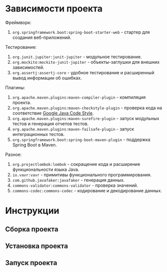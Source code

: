 # Зависимости проекта
Фреймворк:
1. `org.springframework.boot:spring-boot-starter-web` - cтартер для создания веб-приложений.

Тестирование:
1. `org.junit.jupiter:junit-jupiter` - модульное тестирование.
2. `org.mockito:mockito-junit-jupiter` - объекты-заглушки для внешних зависимостей.
3. `org.assertj:assertj-core` - удобное тестирование и расширенный вывод информации об ошибках.

Плагины:
1. `org.apache.maven.plugins:maven-compiler-plugin` - компиляция проекта.
2. `org.apache.maven.plugins:maven-checkstyle-plugin` - проверка кода на соответствие [Google Java Code Style](https://google.github.io/styleguide/javaguide.html).
3. `org.apache.maven.plugins:maven-surefire-plugin` - запуск модульных тестов и генерация отчетов тестов.
4. `org.apache.maven.plugins:maven-failsafe-plugin` - запуск интеграционных тестов.
5. `org.springframework.boot:spring-boot-maven-plugin` - поддержка Spring Boot в Maven.

Разное:
1. `org.projectlombok:lombok` - сокращение кода и расширение функциональности языка Java.
2. `io.vavr:vavr` - примитивы функционального программирования.
3. `com.github.javafaker:javafaker` - генерация данных.
4. `commons-validator:commons-validator` - проверка значений.
4. `commons-codec:commons-codec` - кодирование и декодирование данных.

# Инструкции

## Сборка проекта

## Установка проекта

## Запуск проекта

<!--
проверять доступность порта 8080
создать общую точку для перехвата исключений
прописать требования на имя пользователя (User), см. Viki
<p> javadoc
написать про application.yml где-то в инструкции/запуске проекта в README.md
на все failure прописать те два теста
описание, что id не может быть меньше нуля
написать тесты что ошибки реализуют Failure
-->
